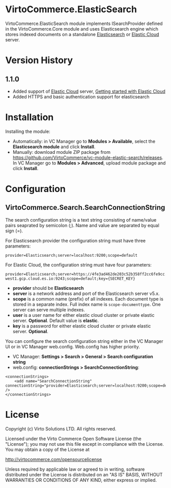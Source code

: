 # VirtoCommerce.ElasticSearch
VirtoCommerce.ElasticSearch module implements ISearchProvider defined in the VirtoCommerce.Core module and uses Elasticsearch engine which stores indexed documents on a standalone <a href="https://www.elastic.co/products/elasticsearch" target="_blank">Elasticsearch</a> or <a href="https://cloud.elastic.co" target="_blank">Elastic Cloud</a> server.

# Version History
## 1.1.0
* Added support of <a href="https://cloud.elastic.co" target="_blank">Elastic Cloud</a> server, <a href="https://www.elastic.co/guide/en/cloud/current/getting-started.html">Getting started with Elastic Cloud</a>
* Added HTTPS and basic authentication support for elasticsearch 

# Installation
Installing the module:
* Automatically: in VC Manager go to **Modules > Available**, select the **Elasticsearch module** and click **Install**.
* Manually: download module ZIP package from https://github.com/VirtoCommerce/vc-module-elastic-search/releases. In VC Manager go to **Modules > Advanced**, upload module package and click **Install**.

# Configuration
## VirtoCommerce.Search.SearchConnectionString
The search configuration string is a text string consisting of name/value pairs seaprated by semicolon (;). Name and value are separated by equal sign (=).

For Elasticsearch provider the configuration string must have three parameters:
```
provider=Elasticsearch;server=localhost:9200;scope=default
```

For Elastic Cloud, the configuration string must have four parameters:
```
provider=Elasticsearch;server=https://4fe3ad462de203c52b358ff2cc6fe9cc.europe-west1.gcp.cloud.es.io:9243;scope=default;key={SECRET_KEY}
```


* **provider** should be **Elasticsearch**
* **server** is a network address and port of the Elasticsearch server v5.x.
* **scope** is a common name (prefix) of all indexes. Each document type is stored in a separate index. Full index name is `scope-documenttype`. One server can serve multiple indexes.
* **user** is a user name for either elastic cloud cluster or private elastic server. **Optional**. Default value is **elastic**.
* **key** is a password for either elastic cloud cluster or private elastic server. **Optional**.

You can configure the search configuration string either in the VC Manager UI or in VC Manager web.config. Web.config has higher priority.
* VC Manager: **Settings > Search > General > Search configuration string**
* web.config: **connectionStrings > SearchConnectionString**:
```
<connectionStrings>
    <add name="SearchConnectionString" connectionString="provider=Elasticsearch;server=localhost:9200;scope=default" />
</connectionStrings>
```

# License
Copyright (c) Virto Solutions LTD. All rights reserved.

Licensed under the Virto Commerce Open Software License (the "License"); you
may not use this file except in compliance with the License. You may
obtain a copy of the License at

http://virtocommerce.com/opensourcelicense

Unless required by applicable law or agreed to in writing, software
distributed under the License is distributed on an "AS IS" BASIS,
WITHOUT WARRANTIES OR CONDITIONS OF ANY KIND, either express or
implied.

